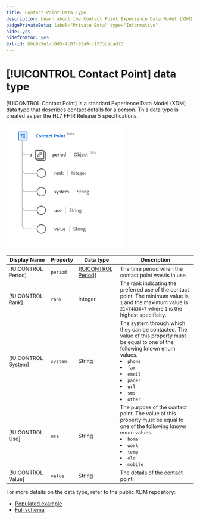 ```yaml
---
title: Contact Point Data Type
description: Learn about the Contact Point Experience Data Model (XDM) data type.
badgePrivateBeta: label="Private Beta" type="Informative"
hide: yes
hidefromtoc: yes
exl-id: bbb9a5e1-b0d5-4c07-93a9-c1573dacad73
---
```

# [!UICONTROL Contact Point] data type

[!UICONTROL Contact Point] is a standard Experience Data Model (XDM) data type that describes contact details for a person. This data type is created as per the HL7 FHIR Release 5 specifications.

![Contact Point data type structure](../../../images/healthcare/data-types/contact-point.png)

| Display Name | Property | Data type | Description |
| --- | --- | --- | --- |
| [!UICONTROL Period] | `period` | [[!UICONTROL Period]](../data-types/period.md) | The time period when the contact point was/is in use. |
| [!UICONTROL Rank] |`rank` | Integer | The rank indicating the preferred use of the contact point. The minimum value is `1` and the maximum value is `2147483647` where `1` is the highest specificity. |
| [!UICONTROL System] | `system` | String | The system through which they can be contacted. The value of this property must be equal to one of the following known enum values. <li> `phone` </li> <li> `fax` </li> <li> `email` </li> <li> `pager`</li> <li> `url`</li> <li> `sms`</li> <li> `other`</li> |
| [!UICONTROL Use] |`use` | String | The purpose of the contact point. The value of this property must be equal to one of the following known enum values. <li> `home` </li> <li> `work` </li> <li> `temp` </li> <li> `old`</li> <li> `mobile`</li> |
| [!UICONTROL Value] | `value` | String | The details of the contact point. |

For more details on the data type, refer to the public XDM repository:

* [Populated example](https://github.com/adobe/xdm/blob/master/extensions/industry/healthcare/fhir/datatypes/contactpoint.example.1.json)
* [Full schema](https://github.com/adobe/xdm/blob/master/extensions/industry/healthcare/fhir/datatypes/contactpoint.schema.json)
